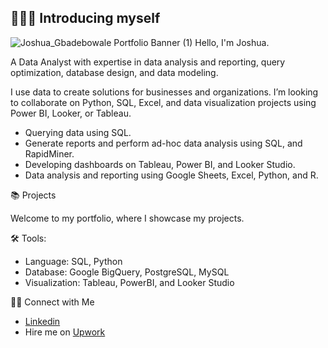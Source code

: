 ## 🙋🏻‍♀️ Introducing myself
![Joshua_Gbadebowale Portfolio Banner (1)](https://github.com/user-attachments/assets/335a62ad-a35c-45cd-8a3f-16f7b3825156)
Hello, I'm Joshua.

A Data Analyst with expertise in data analysis and reporting, query optimization, database design, and data modeling.


I use data to create solutions for businesses and organizations. I’m looking to collaborate on Python, SQL, Excel, and data visualization projects using Power BI, Looker, or Tableau. 

- Querying data using SQL.
- Generate reports and perform ad-hoc data analysis using SQL, and RapidMiner.
- Developing dashboards on Tableau, Power BI, and Looker Studio.
- Data analysis and reporting using Google Sheets, Excel, Python, and R.


📚 Projects

Welcome to my portfolio, where I showcase my projects.

🛠️ Tools:

- Language: SQL, Python
- Database: Google BigQuery, PostgreSQL, MySQL
- Visualization: Tableau, PowerBI, and Looker Studio

👋🏻 Connect with Me

- [Linkedin](https://www.linkedin.com/in/consciousgt/)
- Hire me on [Upwork](https://www.upwork.com/freelancers/~014e5345d0210dd749?mp_source=share)


<!--
**Consciousgt/Consciousgt** is a ✨ _special_ ✨ repository because its `README.md` (this file) appears on your GitHub profile.

Here are some ideas to get you started:

- 🔭 I’m currently working on ...
- 🌱 I’m currently learning ...
- 👯 I’m looking to collaborate on ...
- 🤔 I’m looking for help with ...
- 💬 Ask me about ...
- 📫 How to reach me: ...
- 😄 Pronouns: ...
- ⚡ Fun fact: ...
-->

